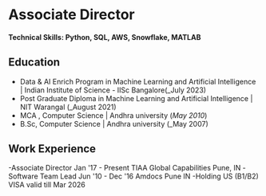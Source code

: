 # Associate Director 

#### Technical Skills: Python, SQL, AWS, Snowflake, MATLAB

## Education
- Data & AI Enrich Program in Machine Learning and Artificial Intelligence | Indian Institute of Science - IISc	Bangalore(_July 2023)				       		
- Post Graduate Diploma in Machine Learning and Artificial Intelligence | NIT Warangal (_August 2021)
- MCA , Computer Science | Andhra university (_May 2010_)			        		
- B.Sc, Computer Science | Andhra university (_May 2007)

## Work Experience
-Associate Director Jan '17 - Present TIAA Global Capabilities Pune, IN
-Software Team Lead Jun '10 - Dec '16 Amdocs Pune IN
-Holding US (B1/B2) VISA valid till Mar 2026
